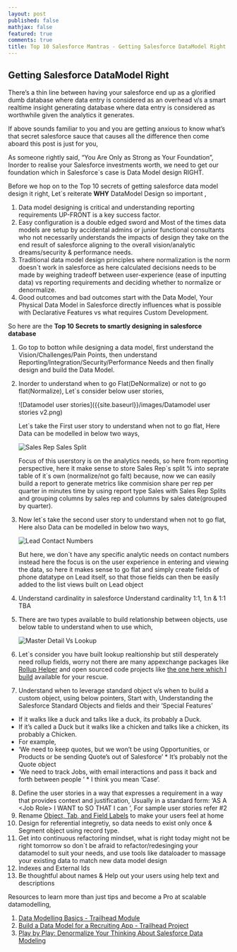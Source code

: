 ```yaml
---
layout: post
published: false
mathjax: false
featured: true
comments: true
title: Top 10 Salesforce Mantras - Getting Salesforce DataModel Right
---
```

## Getting Salesforce DataModel Right

There’s a thin line between having your salesforce end up as a glorified dumb database where data entry is considered as an overhead v/s a smart realtime insight generating database where data entry is considered as worthwhile given the analytics it generates.

If above sounds familiar to you and you are getting anxious to know what’s that secret salesforce sauce that causes all the difference then come aboard this post is just for you,

As someone rightly said, “You Are Only as Strong as Your Foundation”, Inorder to realise your Salesforce investments worth, we need to get our foundation which in Salesforce\`s case is Data Model design RIGHT.

Before we hop on to the Top 10 secrets of getting salesforce data model design it right, Let\`s reiterate **WHY** DataModel Design so important ,
1. Data model designing is critical and understanding reporting requirements UP-FRONT is a key success factor.
2. Easy configuration is a double edged sword and Most of the times data models are setup by accidental admins or junior functional consultants who not necessarily understands the impacts of design they take on the end result of salesforce aligning to the overall vision/analytic dreams/security & performance needs.
3. Traditional data model design principles where normalization is the norm doesn\`t work in salesforce as here calculated decisions needs to be made by weighing tradeoff between user-experience (ease of inputting data) vs reporting requirements and deciding whether to normalize or denormalize.
4. Good outcomes and bad outcomes start with the Data Model, Your Physical Data Model in Salesforce directly influences what is possible with Declarative Features vs what requires Custom  Development.


So here are the **Top 10 Secrets to smartly designing in salesforce database**

1. Go top to botton while designing a data model, first understand the Vision/Challenges/Pain Points, then understand Reporting/Integration/Security/Performance Needs and then finally design and build the Data Model.

2. Inorder to understand when to go Flat(DeNormalize) or not to go flat(Normalize), Let\`s consider below user stories,

    ![Datamodel user stories]({{site.baseurl}}/images/Datamodel user stories v2.png)

    Let\`s take the First user story to understand when not to go flat, Here Data can be modelled in     below two ways,

    ![Sales Rep Sales Split]({{site.baseurl}}/images/Sales_Rep_Sales_Split.png)

    Focus of this userstory is on the analytics needs, so here from reporting perspective, here it make sense to store Sales Rep\`s split % into seprate table of it\`s own (normalize/not go falt) because, now we can easily build a report to generate metrics like commision share per rep per quarter in minutes time by using report type Sales with Sales Rep Splits and grouping columns by sales rep and columns by sales date(grouped by quarter).

3. Now let\`s take the second user story to understand when not to go flat, Here also Data can be modelled in below two ways,

    ![Lead Contact Numbers]({{site.baseurl}}/images/Lead_Contact_Numbers.png)

    But here, we don\`t have any specific analytic needs on contact numbers instead here the focus is on the user experience in entering and viewing the data, so here it makes sense to go flat and simply create fields of phone datatype on Lead itself, so that those fields can then be easily added to the list views built on Lead object

4. Understand cardinality in salesforce Understand cardinality 1:1, 1:n & 1:1
    TBA
5. There are two types available to build relationship between objects, use below table to understand when to use which,

    ![Master Detail Vs Lookup]({{site.baseurl}}/images/Master_detail_vs_lookup.png)

6. Let\`s consider you have built lookup realtionship but still desperately need rollup fields, worry not there are many appexchange packages like [Rollup Helper](https://appexchange.salesforce.com/appxListingDetail?listingId=a0N30000009i3UpEAI) and open sourced code projects like [the one here which I build](https://struckbylightning.github.io/2018/05/apex/freebies/define-rollup-fields-for-lookup-relationships-in-custom-metadata) available for your rescue.

7. Understand when to leverage standard object v/s when to build a custom object, using below pointers,
Start with, Understanding the Salesforce Standard Objects and fields and their ‘Special Features’
  * If it walks like a duck and talks like a duck, its probably a Duck.
  * If it’s called a Duck but it walks like a chicken and talks like a chicken, its  probably a Chicken.
  * For example,
   * ‘We need to keep quotes, but we won’t be using Opportunities, or  Products or be sending Quote’s out of Salesforce’
    * It’s probably not the Quote object
   * ‘We need to track Jobs, with email interactions and pass it back and forth between people ’
    * I think you mean ‘Case’.

8. Define the user stories in a way that expresses a requirement in a way that provides context and justification,
   Usually in a standard form: ‘AS A \<Job Role\> I WANT to <some business process> SO THAT I can <achieve  some outcome>’, For sample user stories refer #2
9. Rename [Object, Tab, and Field Labels](https://help.salesforce.com/articleView?id=customize_rename.htm&r=https%3A%2F%2Fwww.google.com.au%2F&type=5) to make your users feel at home 
10. Design for referential integretiy, so data needs to exist only once & Segment object using record type.
11. Get into continuous refactoring mindset, what is right today might not be right tomorrow so don\`t be afraid to refactor/redesinging your datamodel to suit your needs, and use tools like dataloader to massage your existing data to match new data model design
12. Indexes and External Ids
13. Be thoughtful about names \& Help out your users using help text and descriptions

Resources to learn more than just tips and become a Pro at scalable datamodelling,
1. [Data Modelling Basics - Trailhead Module](https://trailhead.salesforce.com/en/modules/data_modeling)
2. [Build a Data Model for a Recruiting App - Trailhead Project](https://trailhead.salesforce.com/en/projects/build-a-data-model-for-a-recruiting-app)
3. [Play by Play: Denormalize Your Thinking About Salesforce Data Modeling](https://app.pluralsight.com/player?course=play-by-play-denormalize-thinking-salesforce-data-modeling&author=don-robins&name=5b27875e-f42e-45e7-9e78-65a1810ca266&clip=1&mode=live)
